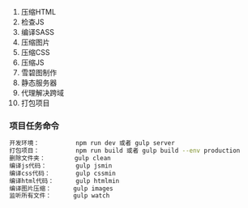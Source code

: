 1. 压缩HTML
2. 检查JS
3. 编译SASS
4. 压缩图片
5. 压缩CSS
6. 压缩JS
7. 雪碧图制作
8. 静态服务器
9. 代理解决跨域
10. 打包项目

### 项目任务命令

```bash
开发环境：          npm run dev 或者 gulp server
打包项目：          npm run build 或者 gulp build --env production
删除文件夹：        gulp clean
编译js代码：        gulp jsmin
编译css代码：       gulp cssmin
编译html代码：      gulp htmlmin
编译图片压缩：      gulp images
监听所有文件：      gulp watch
```
